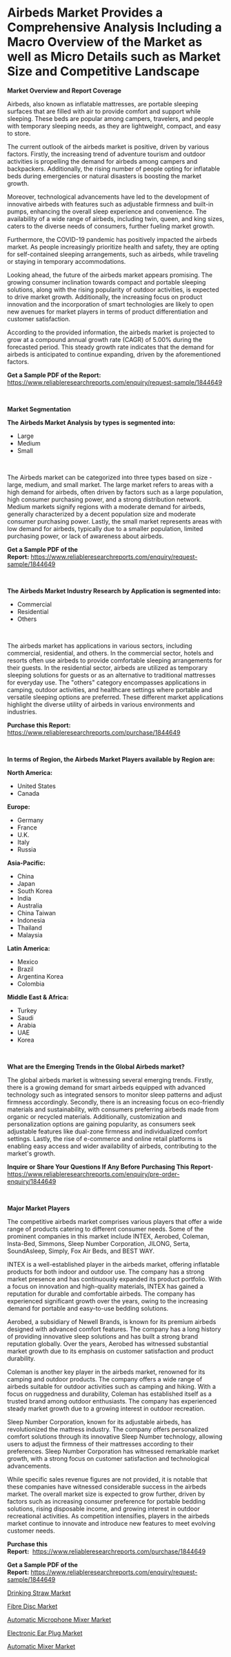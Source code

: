 <p><h1>Airbeds Market Provides a Comprehensive Analysis Including a Macro Overview of the Market as well as Micro Details such as Market Size and Competitive Landscape</h1></p><p><strong>Market Overview and Report Coverage</strong></p>
<p><p>Airbeds, also known as inflatable mattresses, are portable sleeping surfaces that are filled with air to provide comfort and support while sleeping. These beds are popular among campers, travelers, and people with temporary sleeping needs, as they are lightweight, compact, and easy to store.</p><p>The current outlook of the airbeds market is positive, driven by various factors. Firstly, the increasing trend of adventure tourism and outdoor activities is propelling the demand for airbeds among campers and backpackers. Additionally, the rising number of people opting for inflatable beds during emergencies or natural disasters is boosting the market growth.</p><p>Moreover, technological advancements have led to the development of innovative airbeds with features such as adjustable firmness and built-in pumps, enhancing the overall sleep experience and convenience. The availability of a wide range of airbeds, including twin, queen, and king sizes, caters to the diverse needs of consumers, further fueling market growth.</p><p>Furthermore, the COVID-19 pandemic has positively impacted the airbeds market. As people increasingly prioritize health and safety, they are opting for self-contained sleeping arrangements, such as airbeds, while traveling or staying in temporary accommodations.</p><p>Looking ahead, the future of the airbeds market appears promising. The growing consumer inclination towards compact and portable sleeping solutions, along with the rising popularity of outdoor activities, is expected to drive market growth. Additionally, the increasing focus on product innovation and the incorporation of smart technologies are likely to open new avenues for market players in terms of product differentiation and customer satisfaction.</p><p>According to the provided information, the airbeds market is projected to grow at a compound annual growth rate (CAGR) of 5.00% during the forecasted period. This steady growth rate indicates that the demand for airbeds is anticipated to continue expanding, driven by the aforementioned factors.</p></p>
<p><strong>Get a Sample PDF of the Report:</strong> <a href="https://www.reliableresearchreports.com/enquiry/request-sample/1844649">https://www.reliableresearchreports.com/enquiry/request-sample/1844649</a></p>
<p>&nbsp;</p>
<p><strong>Market Segmentation</strong></p>
<p><strong>The Airbeds Market Analysis by types is segmented into:</strong></p>
<p><ul><li>Large</li><li>Medium</li><li>Small</li></ul></p>
<p>&nbsp;</p>
<p><p>The Airbeds market can be categorized into three types based on size - large, medium, and small market. The large market refers to areas with a high demand for airbeds, often driven by factors such as a large population, high consumer purchasing power, and a strong distribution network. Medium markets signify regions with a moderate demand for airbeds, generally characterized by a decent population size and moderate consumer purchasing power. Lastly, the small market represents areas with low demand for airbeds, typically due to a smaller population, limited purchasing power, or lack of awareness about airbeds.</p></p>
<p><strong>Get a Sample PDF of the Report:</strong>&nbsp;<a href="https://www.reliableresearchreports.com/enquiry/request-sample/1844649">https://www.reliableresearchreports.com/enquiry/request-sample/1844649</a></p>
<p>&nbsp;</p>
<p><strong>The Airbeds Market Industry Research by Application is segmented into:</strong></p>
<p><ul><li>Commercial</li><li>Residential</li><li>Others</li></ul></p>
<p>&nbsp;</p>
<p><p>The airbeds market has applications in various sectors, including commercial, residential, and others. In the commercial sector, hotels and resorts often use airbeds to provide comfortable sleeping arrangements for their guests. In the residential sector, airbeds are utilized as temporary sleeping solutions for guests or as an alternative to traditional mattresses for everyday use. The "others" category encompasses applications in camping, outdoor activities, and healthcare settings where portable and versatile sleeping options are preferred. These different market applications highlight the diverse utility of airbeds in various environments and industries.</p></p>
<p><strong>Purchase this Report:</strong>&nbsp; <a href="https://www.reliableresearchreports.com/purchase/1844649">https://www.reliableresearchreports.com/purchase/1844649</a></p>
<p>&nbsp;</p>
<p><strong>In terms of Region, the Airbeds Market Players available by Region are:</strong></p>
<p>
    <p> <strong> North America: </strong>
        <ul>
            <li>United States</li>
            <li>Canada</li>
        </ul>
        </p> 
    <p> <strong> Europe: </strong>
        <ul>
            <li>Germany</li>
            <li>France</li>
            <li>U.K.</li>
            <li>Italy</li>
            <li>Russia</li>
        </ul>
        </p> 
    <p> <strong> Asia-Pacific: </strong>
        <ul>
            <li>China</li>
            <li>Japan</li>
            <li>South Korea</li>
            <li>India</li>
            <li>Australia</li>
            <li>China Taiwan</li>
            <li>Indonesia</li>
            <li>Thailand</li>
            <li>Malaysia</li>
        </ul>
        </p> 
    <p> <strong> Latin America: </strong>
        <ul>
            <li>Mexico</li>
            <li>Brazil</li>
            <li>Argentina Korea</li>
            <li>Colombia</li>
        </ul>
        </p> 
    <p> <strong> Middle East & Africa: </strong>
        <ul>
            <li>Turkey</li>
            <li>Saudi</li>
            <li>Arabia</li>
            <li>UAE</li>
            <li>Korea</li>
        </ul>
    </p>
    </p>
<p>&nbsp;</p>
<p><strong>What are the Emerging Trends in the Global Airbeds market?</strong></p>
<p><p>The global airbeds market is witnessing several emerging trends. Firstly, there is a growing demand for smart airbeds equipped with advanced technology such as integrated sensors to monitor sleep patterns and adjust firmness accordingly. Secondly, there is an increasing focus on eco-friendly materials and sustainability, with consumers preferring airbeds made from organic or recycled materials. Additionally, customization and personalization options are gaining popularity, as consumers seek adjustable features like dual-zone firmness and individualized comfort settings. Lastly, the rise of e-commerce and online retail platforms is enabling easy access and wider availability of airbeds, contributing to the market's growth.</p></p>
<p><strong>Inquire or Share Your Questions If Any Before Purchasing This Report</strong>- <a href="https://www.reliableresearchreports.com/enquiry/pre-order-enquiry/1844649">https://www.reliableresearchreports.com/enquiry/pre-order-enquiry/1844649</a></p>
<p>&nbsp;</p>
<p><strong>Major Market Players</strong></p>
<p><p>The competitive airbeds market comprises various players that offer a wide range of products catering to different consumer needs. Some of the prominent companies in this market include INTEX, Aerobed, Coleman, Insta-Bed, Simmons, Sleep Number Corporation, JILONG, Serta, SoundAsleep, Simply, Fox Air Beds, and BEST WAY.</p><p>INTEX is a well-established player in the airbeds market, offering inflatable products for both indoor and outdoor use. The company has a strong market presence and has continuously expanded its product portfolio. With a focus on innovation and high-quality materials, INTEX has gained a reputation for durable and comfortable airbeds. The company has experienced significant growth over the years, owing to the increasing demand for portable and easy-to-use bedding solutions.</p><p>Aerobed, a subsidiary of Newell Brands, is known for its premium airbeds designed with advanced comfort features. The company has a long history of providing innovative sleep solutions and has built a strong brand reputation globally. Over the years, Aerobed has witnessed substantial market growth due to its emphasis on customer satisfaction and product durability.</p><p>Coleman is another key player in the airbeds market, renowned for its camping and outdoor products. The company offers a wide range of airbeds suitable for outdoor activities such as camping and hiking. With a focus on ruggedness and durability, Coleman has established itself as a trusted brand among outdoor enthusiasts. The company has experienced steady market growth due to a growing interest in outdoor recreation.</p><p>Sleep Number Corporation, known for its adjustable airbeds, has revolutionized the mattress industry. The company offers personalized comfort solutions through its innovative Sleep Number technology, allowing users to adjust the firmness of their mattresses according to their preferences. Sleep Number Corporation has witnessed remarkable market growth, with a strong focus on customer satisfaction and technological advancements.</p><p>While specific sales revenue figures are not provided, it is notable that these companies have witnessed considerable success in the airbeds market. The overall market size is expected to grow further, driven by factors such as increasing consumer preference for portable bedding solutions, rising disposable income, and growing interest in outdoor recreational activities. As competition intensifies, players in the airbeds market continue to innovate and introduce new features to meet evolving customer needs.</p></p>
<p><strong>Purchase this Report:</strong>&nbsp;&nbsp;<a href="https://www.reliableresearchreports.com/purchase/1844649">https://www.reliableresearchreports.com/purchase/1844649</a></p>
<p></p>
<p><strong>Get a Sample PDF of the Report:</strong>&nbsp;<a href="https://www.reliableresearchreports.com/enquiry/request-sample/1844649">https://www.reliableresearchreports.com/enquiry/request-sample/1844649</a></p>
<p><p><a href="https://github.com/kuntayevaz/Market-Research-Report-List-2/blob/main/drinking-straw-market.md">Drinking Straw Market</a></p><p><a href="https://github.com/sofyaavrova/Market-Research-Report-List-2/blob/main/fibre-disc-market.md">Fibre Disc Market</a></p><p><a href="https://github.com/Krish2023na/Market-Research-Report-List-2/blob/main/automatic-microphone-mixer-market.md">Automatic Microphone Mixer Market</a></p><p><a href="https://github.com/kholmovskayalyudmila/Market-Research-Report-List-2/blob/main/electronic-ear-plug-market.md">Electronic Ear Plug Market</a></p><p><a href="https://github.com/zebdakicsin/Market-Research-Report-List-2/blob/main/automatic-mixer-market.md">Automatic Mixer Market</a></p></p>